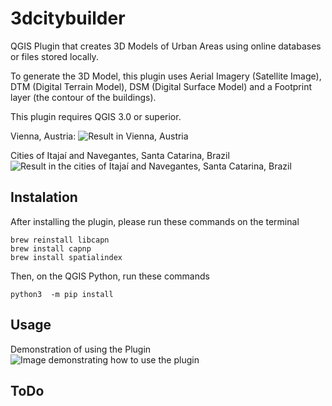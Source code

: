 # 3dcitybuilder
QGIS Plugin that creates 3D Models of Urban Areas using online databases or files stored locally.

To generate the 3D Model, this plugin uses Aerial Imagery (Satellite Image), DTM (Digital Terrain Model), DSM (Digital Surface Model) and a Footprint layer (the contour of the buildings).

This plugin requires QGIS 3.0 or superior.

Vienna, Austria:
![Result in Vienna, Austria](https://github.com/arthurRuf/3dcitybuilder/blob/master/docs/austria_vienna.gif?raw=true)

Cities of Itajaí and Navegantes, Santa Catarina, Brazil
![Result in the cities of Itajaí and Navegantes, Santa Catarina, Brazil](https://github.com/arthurRuf/3dcitybuilder/blob/master/docs/brazil_itajai_and_navegantes.gif?raw=true)


## Instalation

After installing the plugin, please run these commands on the terminal
```shell script
brew reinstall libcapn
brew install capnp
brew install spatialindex
```

Then, on the QGIS Python, run these commands
```shell script
python3  -m pip install 
```


## Usage

Demonstration of using the Plugin
![Image demonstrating how to use the plugin](https://github.com/arthurRuf/3dcitybuilder/blob/master/docs/how-to-use.gif?raw=true)



## ToDo
